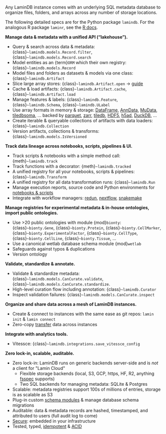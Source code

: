 Any LaminDB instance comes with an underlying SQL metadata database to organize files, folders, and arrays across any number of storage locations.

The following detailed specs are for the Python package `lamindb`. For the analogous R package `laminr`, see the [R docs](https://laminr.lamin.ai).

**Manage data & metadata with a unified API (“lakehouse”).**

- Query & search across data & metadata: {class}`~lamindb.models.Record.filter`, {class}`~lamindb.models.Record.search`
- Model entities as an {term}`ORM` which their own registry: {class}`~lamindb.models.Record`
- Model files and folders as datasets & models via one class: {class}`~lamindb.Artifact`
- Slice large array stores: {class}`~lamindb.Artifact.open` → [guide](cellxgene)
- Cache & load artifacts: {class}`~lamindb.Artifact.cache`, {class}`~lamindb.Artifact.load`
- Manage features & labels: {class}`~lamindb.Feature`, {class}`~lamindb.Schema`, {class}`~lamindb.ULabel`
- Use array formats in memory & storage: [DataFrame](/tutorial), [AnnData](/arrays), [MuData](multimodal), [tiledbsoma](cellxgene), ... backed by [parquet](/tutorial), [zarr](/arrays), [tiledb](cellxgene), [HDF5](/arrays), [h5ad](/arrays), [DuckDB](rxrx), ...
- Create iterable & queryable collections of artifacts with data loaders: {class}`~lamindb.Collection`
- Version artifacts, collections & transforms: {class}`~lamindb.models.IsVersioned`

**Track data lineage across notebooks, scripts, pipelines & UI.**

- Track scripts & notebooks with a simple method call: {meth}`~lamindb.track`
- Track functions with a decorator: {meth}`~lamindb.tracked`
- A unified registry for all your notebooks, scripts & pipelines: {class}`~lamindb.Transform`
- A unified registry for all data transformation runs: {class}`~lamindb.Run`
- Manage execution reports, source code and Python environments for [notebooks & scripts](/track)
- Integrate with workflow managers: [redun](redun), [nextflow](nextflow), [snakemake](snakemake)

**Manage registries for experimental metadata & in-house ontologies, import public ontologies.**

- Use >20 public ontologies with module {mod}`bionty`: {class}`~bionty.Gene`, {class}`~bionty.Protein`, {class}`~bionty.CellMarker`, {class}`~bionty.ExperimentalFactor`, {class}`~bionty.CellType`, {class}`~bionty.CellLine`, {class}`~bionty.Tissue`, ...
- Use a canonical wetlab database schema module {mod}`wetlab`
- Safeguards against typos & duplications
- Version ontology

**Validate, standardize & annotate.**

- Validate & standardize metadata: {class}`~lamindb.models.CanCurate.validate`, {class}`~lamindb.models.CanCurate.standardize`.
- High-level curation flow including annotation: {class}`~lamindb.Curator`
- Inspect validation failures: {class}`~lamindb.models.CanCurate.inspect`

**Organize and share data across a mesh of LaminDB instances.**

- Create & connect to instances with the same ease as git repos: `lamin init` & `lamin connect`
- Zero-copy [transfer](/transfer) data across instances

**Integrate with analytics tools.**

- Vitessce: {class}`~lamindb.integrations.save_vitessce_config`

**Zero lock-in, scalable, auditable.**

- Zero lock-in: LaminDB runs on generic backends server-side and is _not_ a client for "Lamin Cloud"
  - Flexible storage backends (local, S3, GCP, https, HF, R2, anything [fsspec](https://github.com/fsspec) supports)
  - Two SQL backends for managing metadata: SQLite & Postgres
- Scalable: metadata registries support 100s of millions of entries, storage is as scalable as S3
- Plug-in custom [schema modules](/modules) & manage database schema migrations
- Auditable: data & metadata records are hashed, timestamped, and attributed to users (full audit log to come)
- [Secure](access): embedded in your infrastructure
- Tested, typed, [idempotent](faq/idempotency) & [ACID](faq/acid)
